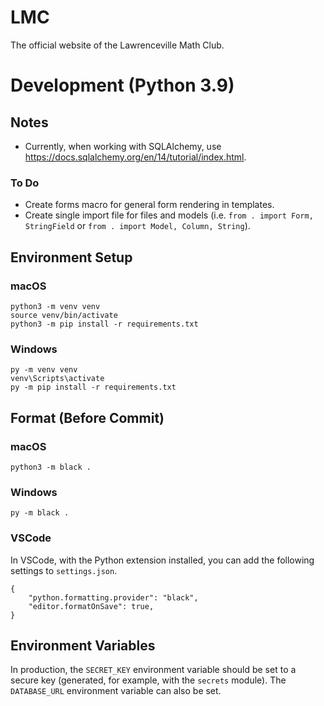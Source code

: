 # LMC

The official website of the Lawrenceville Math Club.

# Development (Python 3.9)

## Notes

- Currently, when working with SQLAlchemy, use https://docs.sqlalchemy.org/en/14/tutorial/index.html.

### To Do

- Create forms macro for general form rendering in templates.
- Create single import file for files and models (i.e. `from . import Form, StringField` or `from . import Model, Column, String`).

## Environment Setup

### macOS

```
python3 -m venv venv
source venv/bin/activate
python3 -m pip install -r requirements.txt
```

### Windows

```
py -m venv venv
venv\Scripts\activate
py -m pip install -r requirements.txt
```

## Format (Before Commit)

### macOS

```
python3 -m black .
```

### Windows

```
py -m black .
```

### VSCode


In VSCode, with the Python extension installed, you can add the following settings to `settings.json`.

```
{
    "python.formatting.provider": "black",
    "editor.formatOnSave": true,
}
```

## Environment Variables

In production, the `SECRET_KEY` environment variable should be set to a secure key (generated, for example, with the `secrets` module). The `DATABASE_URL` environment variable can also be set.
